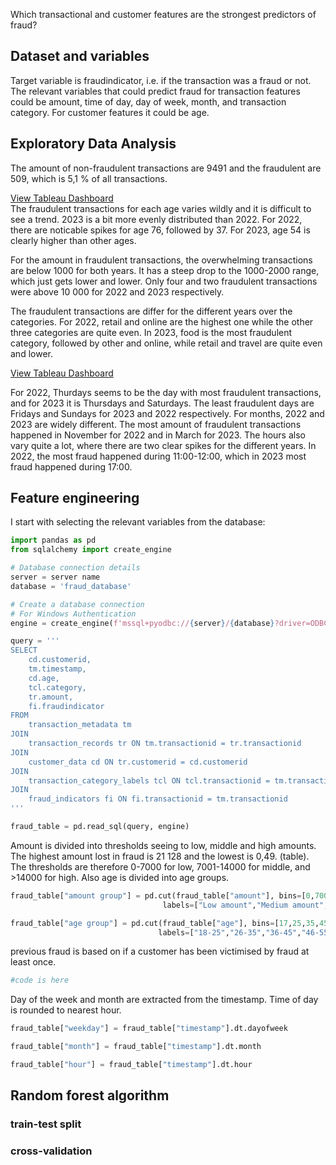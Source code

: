 Which transactional and customer features are the strongest predictors of fraud?

## Dataset and variables
Target variable is fraudindicator, i.e. if the transaction was a fraud or not. The relevant variables that could predict fraud for transaction features could be amount, time of day, day of week, month, and transaction category. For customer features it could be age.

## Exploratory Data Analysis
The amount of non-fraudulent transactions are 9491 and the fraudulent are 509, which is 5,1 % of all transactions. 

[View Tableau Dashboard](https://public.tableau.com/views/sqlvisualisation/agecategoryamount?:language=sv-SE&publish=yes&:sid=&:redirect=auth&:display_count=n&:origin=viz_share_link) <br>
The fraudulent transactions for each age varies wildly and it is difficult to see a trend. 2023 is a bit more evenly distributed than 2022. For 2022, there are noticable spikes for age 76, followed by 37. For 2023, age 54 is clearly higher than other ages. 

For the amount in fraudulent transactions, the overwhelming transactions are below 1000 for both years. It has a steep drop to the 1000-2000 range, which just gets lower and lower. Only four and two fraudulent transactions were above 10 000 for 2022 and 2023 respectively.

The fraudulent transactions are differ for the different years over the categories. For 2022, retail and online are the highest one while the other three categories are quite even. In 2023, food is the most fraudulent category, followed by other and online, while retail and travel are quite even and lower. 

[View Tableau Dashboard](https://public.tableau.com/views/sqlvisualisation/amountfrauddash) <br>

For 2022, Thurdays seems to be the day with most fraudulent transactions, and for 2023 it is Thursdays and Saturdays. The least fraudulent days are Fridays and Sundays for 2023 and 2022 respectively. 
For months, 2022 and 2023 are widely different. The most amount of fraudulent transactions happened in November for 2022 and in March for 2023.
The hours also vary quite a lot, where there are two clear spikes for the different years. In 2022, the most fraud happened during 11:00-12:00, which in 2023 most fraud happened during 17:00.



## Feature engineering
I start with selecting the relevant variables from the database:

``` python
import pandas as pd
from sqlalchemy import create_engine

# Database connection details
server = server name
database = 'fraud_database'

# Create a database connection
# For Windows Authentication
engine = create_engine(f'mssql+pyodbc://{server}/{database}?driver=ODBC+Driver+17+for+SQL+Server')

query = '''
SELECT 
    cd.customerid,
    tm.timestamp, 
    cd.age, 
    tcl.category, 
    tr.amount, 
    fi.fraudindicator
FROM 
    transaction_metadata tm
JOIN 
    transaction_records tr ON tm.transactionid = tr.transactionid
JOIN
    customer_data cd ON tr.customerid = cd.customerid
JOIN 
    transaction_category_labels tcl ON tcl.transactionid = tm.transactionid
JOIN
    fraud_indicators fi ON fi.transactionid = tm.transactionid
'''

fraud_table = pd.read_sql(query, engine)
```

Amount is divided into thresholds seeing to low, middle and high amounts. The highest amount lost in fraud is 21 128 and the lowest is 0,49. (table). The thresholds are 
therefore 0-7000 for low, 7001-14000 for middle, and >14000 for high. Also age is divided into age groups.

``` python
fraud_table["amount group"] = pd.cut(fraud_table["amount"], bins=[0,7000,14000,22000], 
                                  labels=["Low amount","Medium amount","High amount"])

fraud_table["age group"] = pd.cut(fraud_table["age"], bins=[17,25,35,45,55,65,75,85,95], 
                                 labels=["18-25","26-35","36-45","46-55","56-65","66-75","76-85","86-95"])
```

previous fraud is based on if a customer has been victimised by fraud at least once. 

``` python
#code is here
```


Day of the week and month are extracted from the timestamp. Time of day is rounded to nearest hour.

``` python
fraud_table["weekday"] = fraud_table["timestamp"].dt.dayofweek

fraud_table["month"] = fraud_table["timestamp"].dt.month

fraud_table["hour"] = fraud_table["timestamp"].dt.hour
```


## Random forest algorithm
### train-test split
### cross-validation
